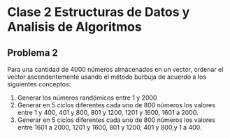 # Clase 2 Estructuras de Datos y Analisis de Algoritmos
## Problema 2

Para una cantidad de 4000 números almacenados en un vector, ordenar el vector ascendentemente usando el método burbuja de acuerdo a los siguientes conceptos:

1. Generar los números randómicos entre 1 y 2000
2. Generar en 5 ciclos diferentes cada uno de 800 números los valores entre 1 y 400, 401 y 800, 801 y 1200, 1201 y 1600, 1601 a 2000.
3. Generar en 5 ciclos diferentes cada uno de 800 números los valores entre 1601 a 2000, 1201 y 1600, 801 y 1200, 401 y 800,y 1 a 400.